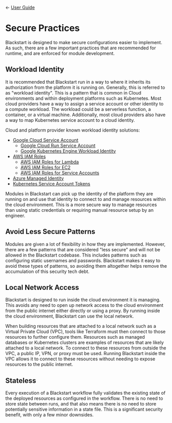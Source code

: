 <span class="mkdocs-hidden">← [User Guide](README.md)</span>

# Secure Practices

Blackstart is designed to make secure configurations easier to implement. As such, there are a few
important practices that are recommended for runtime, and are enforced for module development.

## Workload Identity

It is recommended that Blackstart run in a way to where it inherits its authorization from the
platform it is running on. Generally, this is referred to as "workload identity". This is a pattern
that is common in Cloud environments and within deployment platforms such as Kubernetes. Most cloud
providers have a way to assign a service account or other identity to a compute workload. The
workload could be a serverless function, a container, or a virtual machine. Additionally, most cloud
providers also have a way to map Kubernetes service account to a cloud identity.

Cloud and platform provider known workload identity solutions:

<!-- prettier-ignore-start -->
- [Google Cloud Service Account](https://cloud.google.com/compute/docs/access/service-accounts)
    - [Google Cloud Run Service Account](https://cloud.google.com/run/docs/securing/service-identity)
    - [Google Kubernetes Engine Workload Identity](https://cloud.google.com/kubernetes-engine/docs/how-to/workload-identity)
- [AWS IAM Roles](https://docs.aws.amazon.com/IAM/latest/UserGuide/id_roles.html)
    - [AWS IAM Roles for Lambda](https://docs.aws.amazon.com/lambda/latest/dg/lambda-intro-execution-role.html)
    - [AWS IAM Roles for EC2](https://docs.aws.amazon.com/AWSEC2/latest/UserGuide/iam-roles-for-amazon-ec2.html)
    - [AWS IAM Roles for Service Accounts](https://docs.aws.amazon.com/eks/latest/userguide/iam-roles-for-service-accounts.html)
- [Azure Managed Identity](https://docs.microsoft.com/en-us/azure/active-directory/managed-identities-azure-resources/overview)
- [Kubernetes Service Account Tokens](https://kubernetes.io/docs/tasks/configure-pod-container/configure-service-account/)

<!-- the blank line above is required -->
<!-- prettier-ignore-end -->

Modules in Blackstart can pick up the identity of the platform they are running on and use that
identity to connect to and manage resources within the cloud environment. This is a more secure way
to manage resources than using static credentials or requiring manual resource setup by an engineer.

## Avoid Less Secure Patterns

Modules are given a lot of flexibility in how they are implemented. However, there are a few
patterns that are considered "less secure" and will not be allowed in the Blackstart codebase. This
includes patterns such as configuring static usernames and passwords. Blackstart makes it easy to
avoid these types of patterns, so avoiding them altogether helps remove the accumulation of this
security tech debt.

## Local Network Access

Blackstart is designed to run inside the cloud environment it is managing. This avoids any need to
open up network access to the cloud environment from the public internet either directly or using a
proxy. By running inside the cloud environment, Blackstart can use the local network.

When building resources that are attached to a local network such as a Virtual Private Cloud (VPC),
tools like Terraform must then connect to those resources to further configure them. Resources such
as managed databases or Kubernetes clusters are examples of resources that are likely attached to a
local network. To connect to these resources from outside the VPC, a public IP, VPN, or proxy must
be used. Running Blackstart inside the VPC allows it to connect to these resources without needing
to expose resources to the public internet.

## Stateless

Every execution of a Blackstart workflow fully validates the existing state of the deployed
resources as configured in the workflow. There is no need to store state between runs, and that also
means there is no need to store potentially sensitive information in a state file. This is a
significant security benefit, with only a few minor downsides.
